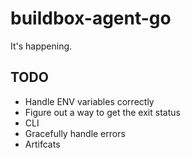 # buildbox-agent-go

It's happening.

## TODO

- Handle ENV variables correctly
- Figure out a way to get the exit status
- CLI
- Gracefully handle errors
- Artifcats
